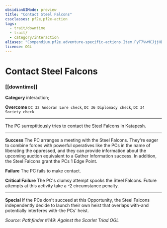 ```yaml
---
obsidianUIMode: preview
title: "Contact Steel Falcons"
cssclasses: pf2e,pf2e-action
tags:
  - trait/downtime
  - trait/
  - category/interaction
aliases: "Compendium.pf2e.adventure-specific-actions.Item.FyT7VwMCJjjHDSgO"
license: OGL
---
```

# Contact Steel Falcons

### [[downtime]]

**Category** interaction; 




**Overcome** `DC 32 Andoran Lore check`, `DC 36 Diplomacy check`, `DC 34 Society check`

* * *

The PC surreptitiously tries to contact the Steel Falcons in Katapesh.

* * *

**Success** The PC arranges a meeting with the Steel Falcons. They're eager to combine forces with powerful operatives like the PCs in the name of liberating the oppressed, and they can provide information about the upcoming auction equivalent to a Gather Information success. In addition, the Steel Falcons grant the PCs 1 Edge Point.

**Failure** The PC fails to make contact.

**Critical Failure** The PC's clumsy attempt spooks the Steel Falcons. Future attempts at this activity take a -2 circumstance penalty.

* * *

**Special** If the PCs don't succeed at this Opportunity, the Steel Falcons independently decide to launch their own heist that overlaps with-and potentially interferes with-the PCs' heist.

*Source: Pathfinder #149: Against the Scarlet Triad*
*OGL*